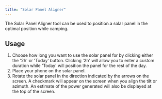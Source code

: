 ```yaml
---
title: "Solar Panel Aligner"
---
```


The Solar Panel Aligner tool can be used to position a solar panel in the optimal position while camping.

## Usage
1. Choose how long you want to use the solar panel for by clicking either the '2h' or 'Today' button. Clicking '2h' will allow you to enter a custom duration while 'Today' will position the panel for the rest of the day.
2. Place your phone on the solar panel.
3. Rotate the solar panel in the direction indicated by the arrows on the screen. A checkmark will appear on the screen when you align the tilt or azimuth. An estimate of the power generated will also be displayed at the top of the screen.
